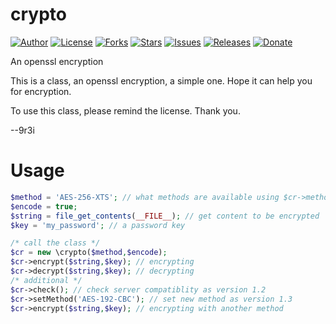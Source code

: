 # crypto

[![Author](https://img.shields.io/badge/author-9r3i-lightgrey.svg)](https://github.com/9r3i "9r3i")
[![License](https://img.shields.io/github/license/9r3i/crypto.svg)](https://github.com/9r3i/crypto/blob/master/license.txt "License")
[![Forks](https://img.shields.io/github/forks/9r3i/crypto.svg)](https://github.com/9r3i/crypto/network "Forks")
[![Stars](https://img.shields.io/github/stars/9r3i/crypto.svg)](https://github.com/9r3i/crypto/stargazers "Stars")
[![Issues](https://img.shields.io/github/issues/9r3i/crypto.svg)](https://github.com/9r3i/crypto/issues "Issues")
[![Releases](https://img.shields.io/github/release/9r3i/crypto.svg)](https://github.com/9r3i/crypto/releases "Releases")
[![Donate](https://img.shields.io/badge/paypal-donate-yellowgreen.svg)](https://www.paypal.com/cgi-bin/webscr?cmd=_s-xclick&hosted_button_id=QZKZVZPBAC538 "Donate")

An openssl encryption

This is a class, an openssl encryption, a simple one. Hope it can help you for encryption.

To use this class, please remind the license. Thank you.

--9r3i


# Usage
```php
$method = 'AES-256-XTS'; // what methods are available using $cr->methods; as version 1.1 become a string
$encode = true;
$string = file_get_contents(__FILE__); // get content to be encrypted
$key = 'my_password'; // a password key

/* call the class */
$cr = new \crypto($method,$encode);
$cr->encrypt($string,$key); // encrypting
$cr->decrypt($string,$key); // decrypting
/* additional */
$cr->check(); // check server compatiblity as version 1.2
$cr->setMethod('AES-192-CBC'); // set new method as version 1.3
$cr->encrypt($string,$key); // encrypting with another method
```

